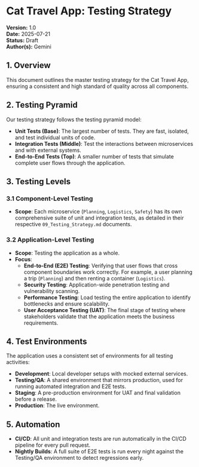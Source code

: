 # Cat Travel App: Testing Strategy

**Version:** 1.0  
**Date:** 2025-07-21  
**Status:** Draft  
**Author(s):** Gemini

## 1. Overview

This document outlines the master testing strategy for the Cat Travel App, ensuring a consistent and high standard of quality across all components.

## 2. Testing Pyramid

Our testing strategy follows the testing pyramid model:

- **Unit Tests (Base)**: The largest number of tests. They are fast, isolated, and test individual units of code.
- **Integration Tests (Middle)**: Test the interactions between microservices and with external systems.
- **End-to-End Tests (Top)**: A smaller number of tests that simulate complete user flows through the application.

## 3. Testing Levels

### 3.1 Component-Level Testing
- **Scope**: Each microservice (`Planning`, `Logistics`, `Safety`) has its own comprehensive suite of unit and integration tests, as detailed in their respective `09_Testing_Strategy.md` documents.

### 3.2 Application-Level Testing
- **Scope**: Testing the application as a whole.
- **Focus**:
    - **End-to-End (E2E) Testing**: Verifying that user flows that cross component boundaries work correctly. For example, a user planning a trip (`Planning`) and then renting a container (`Logistics`).
    - **Security Testing**: Application-wide penetration testing and vulnerability scanning.
    - **Performance Testing**: Load testing the entire application to identify bottlenecks and ensure scalability.
    - **User Acceptance Testing (UAT)**: The final stage of testing where stakeholders validate that the application meets the business requirements.

## 4. Test Environments

The application uses a consistent set of environments for all testing activities:

- **Development**: Local developer setups with mocked external services.
- **Testing/QA**: A shared environment that mirrors production, used for running automated integration and E2E tests.
- **Staging**: A pre-production environment for UAT and final validation before a release.
- **Production**: The live environment.

## 5. Automation

- **CI/CD**: All unit and integration tests are run automatically in the CI/CD pipeline for every pull request.
- **Nightly Builds**: A full suite of E2E tests is run every night against the Testing/QA environment to detect regressions early.
